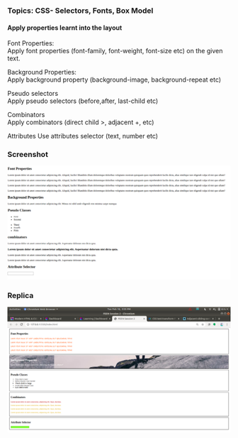 ### Topics: CSS- Selectors, Fonts, Box Model  
#### Apply properties learnt into the layout  
Font Properties:  
Apply font properties (font-family, font-weight, font-size etc) on the given text.  
 
Background Properties:  
Apply background property (background-image, background-repeat etc)  

Pseudo selectors  
 Apply pseudo selectors (before,after, last-child etc)  

Combinators  
 Apply combinators (direct child >, adjacent +,  etc)  

Attributes
Use attributes selector (text, number etc)

### Screenshot  
![](./question.png)  

### Replica
![](./replica.png)